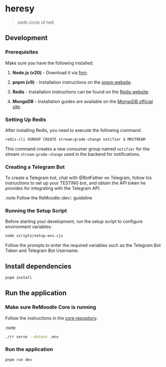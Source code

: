 # heresy

> sixth circle of hell

## Development

### Prerequisites

Make sure you have the following installed:

1. **Node.js (v20)** - Download it via [fnm](https://github.com/Schniz/fnm).

2. **pnpm (v9)** - Installation instructions on the [pnpm website](https://pnpm.io/installation).

3. **Redis** - Installation instructions can be found on the [Redis website](https://redis.io/download).

4. **MongoDB** - Installation guides are available on the [MongoDB official site](https://www.mongodb.com/docs/manual/installation/).

### Setting Up Redis

After installing Redis, you need to execute the following command.

```bash
redis-cli XGROUP CREATE stream:grade-change notifier $ MKSTREAM
```

This command creates a new consumer group named `notifier` for the stream `stream:grade-change` used in the backend for notifications.

### Creating a Telegram Bot

To create a Telegram bot, chat with @BotFather on Telegram, follow his instructions to set up your TESTING bot, and obtain the API token he provides for integrating with the Telegram API.

:note Follow the ReMoodle::dev::<your-bot-username> guideline

### Running the Setup Script

Before starting your development, run the setup script to configure environment variables:

```bash
node scripts/setup-env.cjs
```

Follow the prompts to enter the required variables such as the Telegram Bot Token and Telegram Bot Username.

## Install dependencies

```bash
pnpm install
```

## Run the application

### Make sure ReMoodle Core is running

Follow the instructions in the [core repository](https://github.com/remoodle/core).

:note

```bash
./rr serve --dotenv .env
```

### Run the application

```bash
pnpm run dev
```
